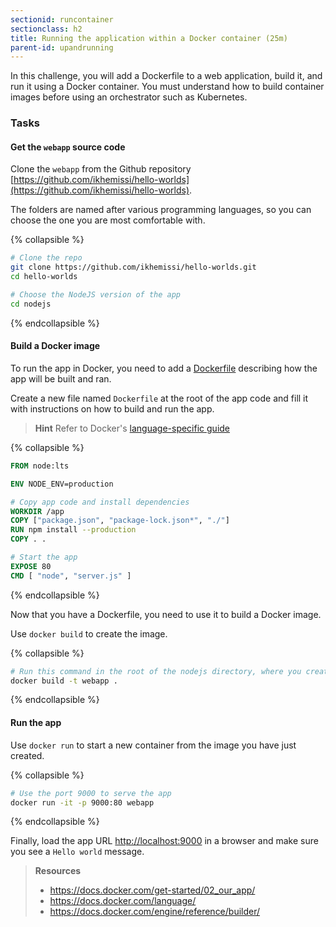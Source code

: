 ```yaml
---
sectionid: runcontainer
sectionclass: h2
title: Running the application within a Docker container (25m)
parent-id: upandrunning
---
```


In this challenge, you will add a Dockerfile to a web application, build it, and run it using a Docker container. You must understand how to build container images  before using an orchestrator such as Kubernetes.

### Tasks

#### Get the `webapp` source code

Clone the `webapp` from the Github repository [https://github.com/ikhemissi/hello-worlds](https://github.com/ikhemissi/hello-worlds).

The folders are named after various programming languages, so you can choose the one you are most comfortable with.

{% collapsible %}

```sh
# Clone the repo
git clone https://github.com/ikhemissi/hello-worlds.git
cd hello-worlds

# Choose the NodeJS version of the app
cd nodejs
```

{% endcollapsible %}

#### Build a Docker image

To run the app in Docker, you need to add a [Dockerfile](https://docs.docker.com/build/building/packaging/#dockerfile) describing how the app will be built and ran.

Create a new file named `Dockerfile` at the root of the app code and fill it with instructions on how to build and run the app.

> **Hint** Refer to Docker's [language-specific guide](https://docs.docker.com/language/)

{% collapsible %}

```dockerfile
FROM node:lts

ENV NODE_ENV=production

# Copy app code and install dependencies
WORKDIR /app
COPY ["package.json", "package-lock.json*", "./"]
RUN npm install --production
COPY . .

# Start the app
EXPOSE 80
CMD [ "node", "server.js" ]
```

{% endcollapsible %}

Now that you have a Dockerfile, you need to use it to build a Docker image.

Use `docker build` to create the image.

{% collapsible %}

```sh
# Run this command in the root of the nodejs directory, where you created a Dockerfile
docker build -t webapp .
```

{% endcollapsible %}

#### Run the app

Use `docker run` to start a new container from the image you have just created.

{% collapsible %}

```sh
# Use the port 9000 to serve the app
docker run -it -p 9000:80 webapp
```

{% endcollapsible %}

Finally, load the app URL [http://localhost:9000](http://localhost:9000) in a browser and make sure you see a `Hello world` message.

> **Resources**
>
> * <https://docs.docker.com/get-started/02_our_app/>
> * <https://docs.docker.com/language/>
> * <https://docs.docker.com/engine/reference/builder/>
